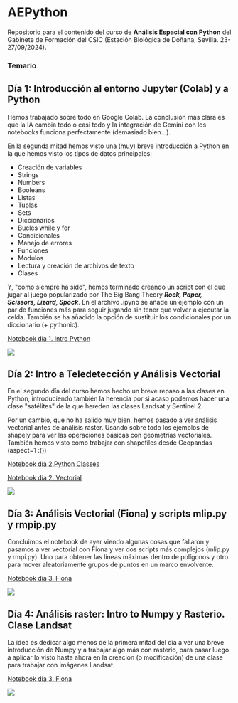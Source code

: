 # AEPython

Repositorio para el contenido del curso de **Análisis Espacial con Python** del Gabinete de Formación del CSIC (Estación Biológica de Doñana, Sevilla. 23-27/09/2024).

### Temario

## Día 1: Introducción al entorno Jupyter (Colab) y a Python

Hemos trabajado sobre todo en Google Colab. La conclusión más clara es que la IA cambia todo o casi todo y la integración de Gemini con los notebooks funciona perfectamente (demasiado bien...).

En la segunda mitad hemos visto una (muy) breve introducción a Python en la que hemos visto los tipos de datos principales:  

* Creación de variables
* Strings
* Numbers
* Booleans
* Listas
* Tuplas
* Sets
* Diccionarios
* Bucles while y for
* Condicionales
* Manejo de errores
* Funciones
* Modulos
* Lectura y creación de archivos de texto
* Clases

Y, "como siempre ha sido", hemos terminado creando un script con el que jugar al juego popularizado por The Big Bang Theory  ***Rock, Paper, Scissors, Lizard, Spock***. En el archivo .ipynb se añade un ejemplo con un par de funciones más para seguir jugando sin tener que volver a ejecutar la celda. También se ha añadido la opción de sustituir los condicionales por un diccionario (+ pythonic).

[Notebook día 1. Intro Python](https://github.com/Digdgeo/AEPython_2024/blob/main/D%C3%ADa%201/Day1_Completo.ipynb)

![](https://i.imgur.com/IZD1dlL.png)

## Día 2: Intro a Teledetección y Análisis Vectorial

En el segundo día del curso hemos hecho un breve repaso a las clases en Python, introduciendo también la herencia por si acaso podemos hacer una clase "satélites" de la que hereden las clases Landsat y Sentinel 2.

Por un cambio, que no ha salido muy bien, hemos pasado a ver análisis vectorial antes de análisis raster. Usando sobre todo los ejemplos de shapely para ver las operaciones básicas con geometrías vectoriales.
También hemos visto como trabajar con shapefiles desde Geopandas (aspect=1 :())

[Notebook día 2.Python Classes](https://github.com/Digdgeo/AEPython_2024/blob/main/D%C3%ADa2/Python_Clasess.ipynb)

[Notebook día 2. Vectorial](https://github.com/Digdgeo/AEPython_2024/blob/main/D%C3%ADa2/Dia_2_Vectorial.ipynb)

![](https://i.imgur.com/mcWcZYY.png)

## Día 3: Análisis Vectorial (Fiona) y scripts mlip.py y rmpip.py

Concluimos el notebook de ayer viendo algunas cosas que fallaron y pasamos a ver vectorial con Fiona y ver dos scripts más complejos (mlip.py y rmpi.py): Uno para obtener las líneas máximas dentro de polígonos y otro para mover aleatoriamente grupos de puntos en un marco envolvente.

[Notebook dia 3. Fiona](https://github.com/Digdgeo/AEPython_2024/blob/main/D%C3%ADa3/Dia_3_vectorial_fiona.ipynb)

![](https://i.imgur.com/fOMDouZ.png)

## Día 4: Análisis raster: Intro to Numpy y Rasterio. Clase Landsat

La idea es dedicar algo menos de la primera mitad del día a ver una breve introducción de Numpy y a trabajar algo más con rasterio, para pasar luego a aplicar lo visto hasta ahora en la creación (o modificación) de una clase para trabajar con imágenes Landsat.

[Notebook dia 3. Fiona](https://github.com/Digdgeo/AEPython_2024/blob/main/D%C3%ADa3/Dia_3_vectorial_fiona.ipynb)

![](https://i.imgur.com/ZvGb8Cc.png)


